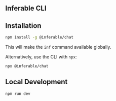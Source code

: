 ## Inferable CLI

## Installation

```bash
npm install -g @inferable/chat
```

This will make the `inf` command available globally.

Alternatively, use the CLI with `npx`:

```bash
npx @inferable/chat
```

## Local Development

```bash
npm run dev
```
